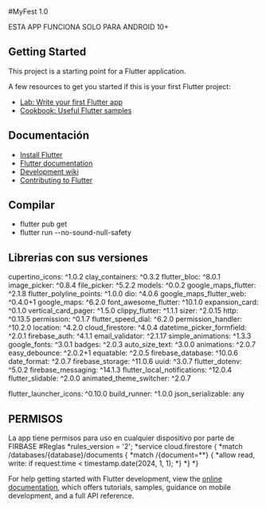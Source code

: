 #MyFest 1.0

ESTA APP FUNCIONA SOLO PARA ANDROID 10+

## Getting Started

This project is a starting point for a Flutter application.

A few resources to get you started if this is your first Flutter project:

- [Lab: Write your first Flutter app](https://docs.flutter.dev/get-started/codelab)
- [Cookbook: Useful Flutter samples](https://docs.flutter.dev/cookbook)


## Documentación

* [Install Flutter](https://flutter.dev/get-started/)
* [Flutter documentation](https://docs.flutter.dev/)
* [Development wiki](https://github.com/flutter/flutter/wiki)
* [Contributing to Flutter](https://github.com/flutter/flutter/blob/master/CONTRIBUTING.md)

## Compilar 

* flutter pub get
* flutter run --no-sound-null-safety

## Librerias con sus versiones
  cupertino_icons: ^1.0.2
  clay_containers: ^0.3.2
  flutter_bloc: ^8.0.1
  image_picker: ^0.8.4
  file_picker: ^5.2.2
  models: ^0.0.2
  google_maps_flutter: ^2.1.8
  flutter_polyline_points: ^1.0.0
  dio: ^4.0.6
  google_maps_flutter_web: ^0.4.0+1
  google_maps: ^6.2.0
  font_awesome_flutter: ^10.1.0
  expansion_card: ^0.1.0
  vertical_card_pager: ^1.5.0
  clippy_flutter: ^1.1.1
  sizer: ^2.0.15
  http: ^0.13.5
  permission: ^0.1.7
  flutter_speed_dial: ^6.2.0
  permission_handler: ^10.2.0
  location: ^4.2.0
  cloud_firestore: ^4.0.4
  datetime_picker_formfield: ^2.0.1
  firebase_auth: ^4.1.1
  email_validator: ^2.1.17
  simple_animations: ^1.3.3
  google_fonts: ^3.0.1
  badges: ^2.0.3
  auto_size_text: ^3.0.0
  animations: ^2.0.7
  easy_debounce: ^2.0.2+1
  equatable: ^2.0.5
  firebase_database: ^10.0.6
  date_format: ^2.0.7
  firebase_storage: ^11.0.6
  uuid: ^3.0.7
  flutter_dotenv: ^5.0.2
  firebase_messaging: ^14.1.3
  flutter_local_notifications: ^12.0.4
  flutter_slidable: ^2.0.0
  animated_theme_switcher: ^2.0.7
 
  flutter_launcher_icons: ^0.10.0
  build_runner: ^1.0.0
  json_serializable: any
## PERMISOS
La app tiene permisos para uso en cualquier dispositivo por parte de FIRBASE
#Reglas
*rules_version = '2';
    *service cloud.firestore {
      *match /databases/{database}/documents {
        *match /{document=**} {
          *allow read, write: if request.time < timestamp.date(2024, 1, 1);
        *}
      *}
    *}
    

For help getting started with Flutter development, view the
[online documentation](https://docs.flutter.dev/), which offers tutorials,
samples, guidance on mobile development, and a full API reference.
